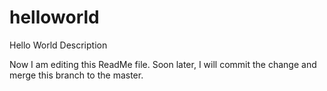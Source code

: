 # helloworld
Hello World Description


Now I am editing this ReadMe file. Soon later, I will commit the change and merge this branch to the master.
